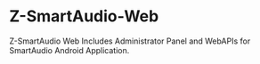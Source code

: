 # Z-SmartAudio-Web
Z-SmartAudio Web Includes Administrator Panel and WebAPIs for SmartAudio Android Application.

